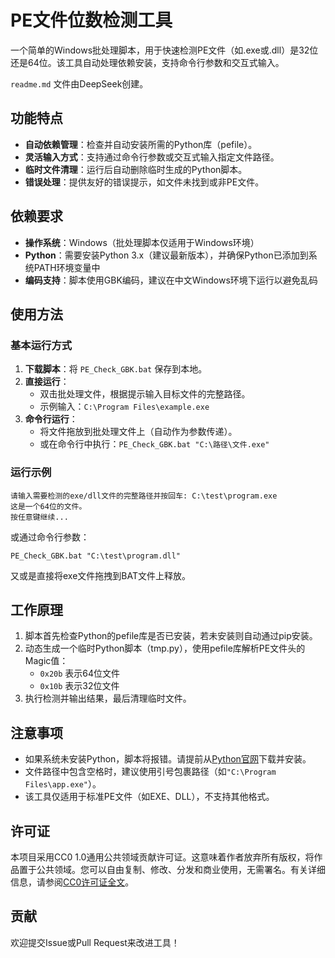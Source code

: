 # PE文件位数检测工具

一个简单的Windows批处理脚本，用于快速检测PE文件（如.exe或.dll）是32位还是64位。该工具自动处理依赖安装，支持命令行参数和交互式输入。

`readme.md` 文件由DeepSeek创建。

## 功能特点

- **自动依赖管理**：检查并自动安装所需的Python库（pefile）。
- **灵活输入方式**：支持通过命令行参数或交互式输入指定文件路径。
- **临时文件清理**：运行后自动删除临时生成的Python脚本。
- **错误处理**：提供友好的错误提示，如文件未找到或非PE文件。

## 依赖要求

- **操作系统**：Windows（批处理脚本仅适用于Windows环境）
- **Python**：需要安装Python 3.x（建议最新版本），并确保Python已添加到系统PATH环境变量中
- **编码支持**：脚本使用GBK编码，建议在中文Windows环境下运行以避免乱码

## 使用方法

### 基本运行方式

1. **下载脚本**：将 `PE_Check_GBK.bat` 保存到本地。
2. **直接运行**：
   - 双击批处理文件，根据提示输入目标文件的完整路径。
   - 示例输入：`C:\Program Files\example.exe`
3. **命令行运行**：
   - 将文件拖放到批处理文件上（自动作为参数传递）。
   - 或在命令行中执行：`PE_Check_GBK.bat "C:\路径\文件.exe"`

### 运行示例

```
请输入需要检测的exe/dll文件的完整路径并按回车: C:\test\program.exe
这是一个64位的文件。
按任意键继续...
```

或通过命令行参数：
```
PE_Check_GBK.bat "C:\test\program.dll"
```

又或是直接将exe文件拖拽到BAT文件上释放。

## 工作原理

1. 脚本首先检查Python的pefile库是否已安装，若未安装则自动通过pip安装。
2. 动态生成一个临时Python脚本（tmp.py），使用pefile库解析PE文件头的Magic值：
   - `0x20b` 表示64位文件
   - `0x10b` 表示32位文件
3. 执行检测并输出结果，最后清理临时文件。

## 注意事项

- 如果系统未安装Python，脚本将报错。请提前从[Python官网](https://www.python.org/downloads/)下载并安装。
- 文件路径中包含空格时，建议使用引号包裹路径（如`"C:\Program Files\app.exe"`）。
- 该工具仅适用于标准PE文件（如EXE、DLL），不支持其他格式。

## 许可证

本项目采用CC0 1.0通用公共领域贡献许可证。这意味着作者放弃所有版权，将作品置于公共领域。您可以自由复制、修改、分发和商业使用，无需署名。有关详细信息，请参阅[CC0许可证全文](https://creativecommons.org/publicdomain/zero/1.0/)。

## 贡献

欢迎提交Issue或Pull Request来改进工具！
